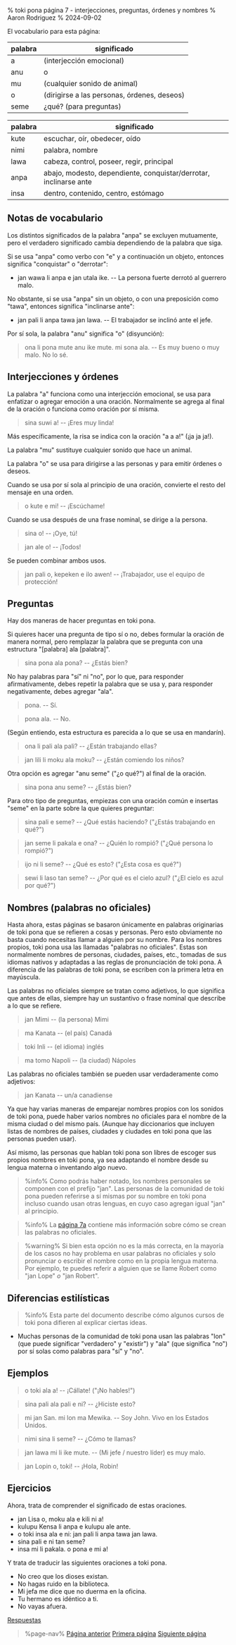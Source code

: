 % toki pona página 7 - interjecciones, preguntas, órdenes y nombres
% Aaron Rodriguez
% 2024-09-02

El vocabulario para esta página:

| palabra | significado                         |
|---------|-------------------------------------|
| a       | (interjección emocional)            |
| anu     | o                                   |
| mu      | (cualquier sonido de animal)        |
| o       | (dirigirse a las personas, órdenes, deseos) |
| seme    | ¿qué? (para preguntas)              |

| palabra | significado                                                         |
|---------|---------------------------------------------------------------------|
| kute    | escuchar, oír, obedecer, oído                                       |
| nimi    | palabra, nombre                                                     |
| lawa    | cabeza, control, poseer, regir, principal                           |
| anpa    | abajo, modesto, dependiente, conquistar/derrotar, inclinarse ante   |
| insa    | dentro, contenido, centro, estómago                                 |

## Notas de vocabulario

Los distintos significados de la palabra "anpa" se excluyen mutuamente, pero el
verdadero significado cambia dependiendo de la palabra que siga.

Si se usa "anpa" como verbo con "e" y a continuación un objeto, entonces
significa "conquistar" o "derrotar":

* jan wawa li anpa e jan utala ike. -- La persona fuerte derrotó al guerrero
 malo.

No obstante, si se usa "anpa" sin un objeto, o con una preposición como "tawa",
entonces significa "inclinarse ante":

* jan pali li anpa tawa jan lawa. -- El trabajador se inclinó ante el jefe.

Por sí sola, la palabra "anu" significa "o" (disyunción):

> ona li pona mute anu ike mute. mi sona ala. -- Es muy bueno o 
  muy malo. No lo sé.

## Interjecciones y órdenes

La palabra "a" funciona como una interjección emocional, se usa para enfatizar
o agregar emoción a una oración. Normalmente se agrega al final de la oración o
funciona como oración por sí misma. 

> sina suwi a! -- ¡Eres muy linda!

Más específicamente, la risa se indica con la oración "a a a!" (¡ja ja ja!).

La palabra "mu" sustituye cualquier sonido que hace un animal.

La palabra "o" se usa para dirigirse a las personas y para emitir órdenes o deseos.

Cuando se usa por sí sola al principio de una oración, convierte el resto 
del mensaje en una orden.

> o kute e mi! -- ¡Escúchame!

Cuando se usa después de una frase nominal, se dirige a la persona.

> sina o! -- ¡Oye, tú!

> jan ale o! -- ¡Todos!

Se pueden combinar ambos usos.

> jan pali o, kepeken e ilo awen! -- ¡Trabajador, use el equipo de protección!

## Preguntas

Hay dos maneras de hacer preguntas en toki pona.

Si quieres hacer una pregunta de tipo sí o no, debes formular la oración de manera normal,  pero
remplazar la palabra que se pregunta con una estructura "[palabra] ala [palabra]".

> sina pona ala pona? -- ¿Estás bien?

No hay palabras para "sí" ni "no", por lo que, para responder afirmativamente, debes repetir
la palabra que se usa y, para responder negativamente, debes agregar "ala".

> pona. -- Sí.

> pona ala. -- No.

(Según entiendo, esta estructura es parecida a lo que se usa en mandarín).

> ona li pali ala pali? -- ¿Están trabajando ellas?

> jan lili li moku ala moku? -- ¿Están comiendo los niños?

Otra opción es agregar "anu seme" ("¿o qué?") al final de la oración.

> sina pona anu seme? -- ¿Estás bien?

Para otro tipo de preguntas, empiezas con una oración común e insertas "seme" en
la parte sobre la que quieres preguntar:

> sina pali e seme? -- ¿Qué estás haciendo? ("¿Estás trabajando en qué?")

> jan seme li pakala e ona? -- ¿Quién lo rompió? ("¿Qué persona lo rompió?")

> ijo ni li seme? -- ¿Qué es esto? ("¿Esta cosa es qué?")

> sewi li laso tan seme? -- ¿Por qué es el cielo azul? ("¿El cielo es azul por qué?")

## Nombres (palabras no oficiales)

Hasta ahora, estas páginas se basaron únicamente en palabras originarias de toki pona que se refieren a cosas y
personas. Pero esto obviamente no basta cuando necesitas llamar a alguien por su 
nombre. Para los nombres propios, toki pona usa las llamadas "palabras no oficiales". Estas son
normalmente nombres de personas, ciudades, países, etc., tomadas de sus idiomas 
nativos y adaptadas a las reglas de pronunciación de toki pona. A diferencia de las palabras de
toki pona, se escriben con la primera letra en mayúscula.

Las palabras no oficiales siempre se tratan como adjetivos, lo que significa que antes de ellas,
siempre hay un sustantivo o frase nominal que describe a lo que se refiere.

> jan Mimi -- (la persona) Mimi

> ma Kanata -- (el país) Canadá

> toki Inli -- (el idioma) inglés

> ma tomo Napoli -- (la ciudad) Nápoles

Las palabras no oficiales también se pueden usar verdaderamente como adjetivos:

> jan Kanata -- un/a canadiense

Ya que hay varias maneras de emparejar nombres propios con los sonidos de toki pona,
puede haber varios nombres no oficiales para el nombre de la misma ciudad o
del mismo país. (Aunque hay diccionarios que incluyen listas de nombres de países, ciudades 
y ciudades en toki pona que las personas pueden usar).

Así mismo, las personas que hablan toki pona son libres de escoger sus propios nombres 
en toki pona, ya sea adaptando el nombre desde su lengua materna o inventando
algo nuevo.

> %info%
> Como podrás haber notado, los nombres personales se componen con el prefijo "jan". Las personas de
> la comunidad de toki pona pueden referirse a sí mismas por su nombre en toki pona incluso
> cuando usan otras lenguas, en cuyo caso agregan igual "jan" al 
> principio.
>

> %info%
> La [página 7a](en/7a) contiene más información sobre cómo se crean 
> las palabras no oficiales.

> %warning%
> Si bien esta opción no es la más correcta, en la mayoría de los casos no hay problema 
> en usar palabras no oficiales y solo pronunciar o escribir el nombre como 
> en la propia lengua materna. Por ejemplo, te puedes referir a alguien
> que se llame Robert como "jan Lope" _o_ "jan Robert".

## Diferencias estilísticas

> %info%
> Esta parte del documento describe cómo algunos cursos de toki pona difieren al
> explicar ciertas ideas.

* Muchas personas de la comunidad de toki pona usan las palabras "lon" (que puede significar "verdadero" y "existir") y "ala" (que significa "no") por sí solas como palabras para "sí" y "no". 

## Ejemplos

> o toki ala a! -- ¡Cállate! ("¡No hables!")

> sina pali ala pali e ni? -- ¿Hiciste esto?

> mi jan San. mi lon ma Mewika. -- Soy John. Vivo en los Estados Unidos.

> nimi sina li seme? -- ¿Cómo te llamas?

> jan lawa mi li ike mute. -- (Mi jefe / nuestro líder) es muy malo.

> jan Lopin o, toki! -- ¡Hola, Robin!

## Ejercicios

Ahora, trata de comprender el significado de estas oraciones.

* jan Lisa o, moku ala e kili ni a!
* kulupu Kensa li anpa e kulupu ale ante.
* o toki insa ala e ni: jan pali li anpa tawa jan lawa.
* sina pali e ni tan seme? 
* insa mi li pakala. o pona e mi a!

Y trata de traducir las siguientes oraciones a toki pona.

* No creo que los dioses existan.
* No hagas ruido en la biblioteca. 
* Mi jefa me dice que no duerma en la oficina. 
* Tu hermano es idéntico a ti. 
* No vayas afuera.

[Respuestas](es/answers#p7)

> %page-nav%
> [Página anterior](es/6)
> [Primera página](es)
> [Siguiente página](es/8)
